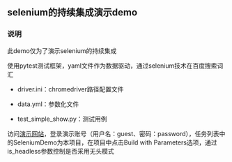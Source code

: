 ## selenium的持续集成演示demo

### 说明
此demo仅为了演示selenium的持续集成

使用pytest测试框架，yaml文件作为数据驱动，通过selenium技术在百度搜索词汇

- driver.ini：chromedriver路径配置文件

- data.yml：参数化文件

- test_simple_show.py：测试用例

访问[演示网站](http://www.heng.show:8080)，登录演示账号（用户名：guest、密码：password），任务列表中的SeleniumDemo为本项目，在项目中点击Build with Parameters选项，通过is_headless参数控制是否采用无头模式